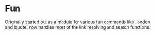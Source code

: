 # Fun

Originally started out as a module for various fun commands like .london and !quote, now handles most of the link resolving and search functions.